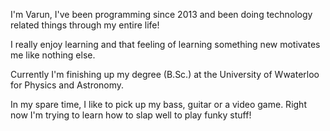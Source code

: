 I'm Varun, I've been programming since 2013 and been doing technology related things through my entire life! 

I really enjoy learning and that feeling of learning something new motivates me like nothing else. 

Currently I'm finishing up my degree (B.Sc.) at the University of Wwaterloo for Physics and Astronomy. 

In my spare time, I like to pick up my bass, guitar or a video game. Right now I'm trying to learn how to slap well to play funky stuff! 

